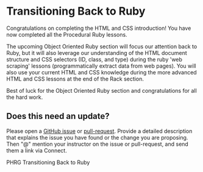 # Transitioning Back to Ruby

Congratulations on completing the HTML and CSS introduction! You have now completed all the Procedural Ruby lessons. 

The upcoming Object Oriented Ruby section will focus our attention back to Ruby, but it will also leverage our understanding of the HTML document structure and CSS selectors (ID, class, and type) during the ruby 'web scraping' lessons (programmatically extract data from web pages). You will also use your current HTML and CSS knowledge during the more advanced HTML and CSS lessons at the end of the Rack section.

Best of luck for the Object Oriented Ruby section and congratulations for all the hard work.

## Does this need an update?

 Please open a [GitHub issue](https://github.com/learn-co-curriculum/phrg-transitioning-back-to-ruby/issues) or [pull-request](https://github.com/learn-co-curriculum/phrg-transitioning-back-to-ruby/pulls). Provide a detailed description that explains the issue you have found or the change you are proposing. Then "@" mention your instructor on the issue or pull-request, and send them a link via Connect.
 
<p data-visibility='hidden'>PHRG Transitioning Back to Ruby</p>
